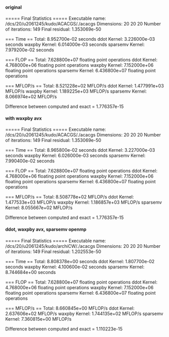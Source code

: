 #### original

===== Final Statistics =====
Executable name:      /dcs/20/u2061245/kudo/ACACGS/./acacgs
Dimensions:           20 20 20
Number of iterations: 149
Final residual:       1.353069e-50

=== Time ==
Total:           8.952700e-02 seconds
ddot Kernel:     3.226000e-03 seconds
waxpby Kernel:   6.014000e-03 seconds
sparsemv Kernel: 7.979200e-02 seconds

=== FLOP ==
Total:           7.628800e+07 floating point operations
ddot Kernel:     4.768000e+06 floating point operations
waxpby Kernel:   7.152000e+06 floating point operations
sparsemv Kernel: 6.436800e+07 floating point operations

=== MFLOP/s ==
Total:           8.521228e+02 MFLOP/s
ddot Kernel:     1.477991e+03 MFLOP/s
waxpby Kernel:   1.189225e+03 MFLOP/s
sparsemv Kernel: 8.066974e+02 MFLOP/s

Difference between computed and exact = 1.776357e-15

#### with waxpby avx

===== Final Statistics =====
Executable name:      /dcs/20/u2061245/kudo/ACACGS/./acacgs
Dimensions:           20 20 20
Number of iterations: 149
Final residual:       1.353069e-50

=== Time ==
Total:           8.965800e-02 seconds
ddot Kernel:     3.227000e-03 seconds
waxpby Kernel:   6.026000e-03 seconds
sparsemv Kernel: 7.990400e-02 seconds

=== FLOP ==
Total:           7.628800e+07 floating point operations
ddot Kernel:     4.768000e+06 floating point operations
waxpby Kernel:   7.152000e+06 floating point operations
sparsemv Kernel: 6.436800e+07 floating point operations

=== MFLOP/s ==
Total:           8.508778e+02 MFLOP/s
ddot Kernel:     1.477533e+03 MFLOP/s
waxpby Kernel:   1.186857e+03 MFLOP/s
sparsemv Kernel: 8.055667e+02 MFLOP/s

Difference between computed and exact = 1.776357e-15 

#### ddot, waxpby avx, sparsemv openmp
===== Final Statistics =====
Executable name:      /dcs/20/u2061245/kudo/archiCW/./acacgs
Dimensions:           20 20 20
Number of iterations: 149
Final residual:       1.202553e-50

=== Time ==
Total:           8.808378e+00 seconds
ddot Kernel:     1.807700e-02 seconds
waxpby Kernel:   4.100600e-02 seconds
sparsemv Kernel: 8.744684e+00 seconds

=== FLOP ==
Total:           7.628800e+07 floating point operations
ddot Kernel:     4.768000e+06 floating point operations
waxpby Kernel:   7.152000e+06 floating point operations
sparsemv Kernel: 6.436800e+07 floating point operations

=== MFLOP/s ==
Total:           8.660845e+00 MFLOP/s
ddot Kernel:     2.637606e+02 MFLOP/s
waxpby Kernel:   1.744135e+02 MFLOP/s
sparsemv Kernel: 7.360815e+00 MFLOP/s

Difference between computed and exact = 1.110223e-15 



